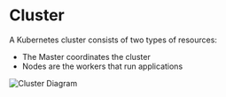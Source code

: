 # Cluster

A Kubernetes cluster consists of two types of resources:

- The Master coordinates the cluster
- Nodes are the workers that run applications

![Cluster Diagram](https://d33wubrfki0l68.cloudfront.net/99d9808dcbf2880a996ed50d308a186b5900cec9/40b94/docs/tutorials/kubernetes-basics/public/images/module_01_cluster.svg)
